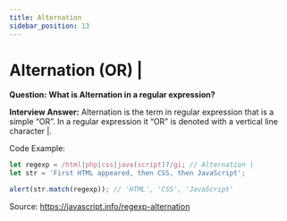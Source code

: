 ```yaml
---
title: Alternation
sidebar_position: 13
---
```


# Alternation (OR) |

**Question:** **What is Alternation in a regular expression?**

**Interview Answer:** Alternation is the term in regular expression that is a simple “OR”. In a regular expression it “OR” is denoted with a vertical line character |.

Code Example:

```js
let regexp = /html|php|css|java(script)?/gi; // Alternation |
let str = 'First HTML appeared, then CSS, then JavaScript';

alert(str.match(regexp)); // 'HTML', 'CSS', 'JavaScript'
```

Source: <https://javascript.info/regexp-alternation>
